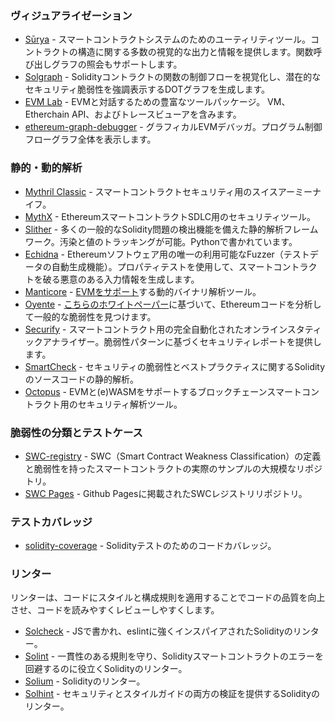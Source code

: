 ### ヴィジュアライゼーション

- [Sūrya](https://github.com/ConsenSys/surya) - スマートコントラクトシステムのためのユーティリティツール。コントラクトの構造に関する多数の視覚的な出力と情報を提供します。関数呼び出しグラフの照会もサポートします。
- [Solgraph](https://github.com/raineorshine/solgraph) - Solidityコントラクトの関数の制御フローを視覚化し、潜在的なセキュリティ脆弱性を強調表示するDOTグラフを生成します。
- [EVM Lab](https://github.com/ethereum/evmlab) - EVMと対話するための豊富なツールパッケージ。 VM、Etherchain API、およびトレースビューアを含みます。
- [ethereum-graph-debugger](https://github.com/fergarrui/ethereum-graph-debugger) - グラフィカルEVMデバッガ。プログラム制御フローグラフ全体を表示します。

### 静的・動的解析

- [Mythril Classic](https://github.com/ConsenSys/mythril-classic) - スマートコントラクトセキュリティ用のスイスアーミーナイフ。
- [MythX](https://mythx.io) - EthereumスマートコントラクトSDLC用のセキュリティツール。
- [Slither](https://github.com/trailofbits/slither) - 多くの一般的なSolidity問題の検出機能を備えた静的解析フレームワーク。汚染と値のトラッキングが可能。Pythonで書かれています。
- [Echidna](https://github.com/trailofbits/echidna) - Ethereumソフトウェア用の唯一の利用可能なFuzzer（テストデータの自動生成機能）。プロパティテストを使用して、スマートコントラクトを破る悪意のある入力情報を生成します。
- [Manticore](https://github.com/trailofbits/manticore) - [EVMをサポート](https://asciinema.org/a/haJU2cl0R0Q3jB9wd733LVosL)する動的バイナリ解析ツール。
- [Oyente](https://github.com/melonproject/oyente) - [こちらのホワイトペーパー](http://www.comp.nus.edu.sg/~loiluu/papers/oyente.pdf)に基づいて、Ethereumコードを分析して一般的な脆弱性を見つけます。
- [Securify](https://securify.chainsecurity.com/) - スマートコントラクト用の完全自動化されたオンラインスタティックアナライザー。脆弱性パターンに基づくセキュリティレポートを提供します。
- [SmartCheck](https://tool.smartdec.net) - セキュリティの脆弱性とベストプラクティスに関するSolidityのソースコードの静的解析。
- [Octopus](https://github.com/quoscient/octopus) - EVMと(e)WASMをサポートするブロックチェーンスマートコントラクト用のセキュリティ解析ツール。

### 脆弱性の分類とテストケース

- [SWC-registry](https://github.com/SmartContractSecurity/SWC-registry/) - SWC（Smart Contract Weakness Classification）の定義と脆弱性を持ったスマートコントラクトの実際のサンプルの大規模なリポジトリ。
- [SWC Pages](https://smartcontractsecurity.github.io/SWC-registry/) - Github Pagesに掲載されたSWCレジストリリポジトリ。

### テストカバレッジ

- [solidity-coverage](https://github.com/sc-forks/solidity-coverage) - Solidityテストのためのコードカバレッジ。

### リンター

リンターは、コードにスタイルと構成規則を適用することでコードの品質を向上させ、コードを読みやすくレビューしやすくします。

- [Solcheck](https://github.com/federicobond/solcheck) - JSで書かれ、eslintに強くインスパイアされたSolidityのリンター。
- [Solint](https://github.com/weifund/solint) - 一貫性のある規則を守り、Solidityスマートコントラクトのエラーを回避するのに役立くSolidityのリンター。
- [Solium](https://github.com/duaraghav8/Solium) - Solidityのリンター。
- [Solhint](https://github.com/protofire/solhint) - セキュリティとスタイルガイドの両方の検証を提供するSolidityのリンター。
